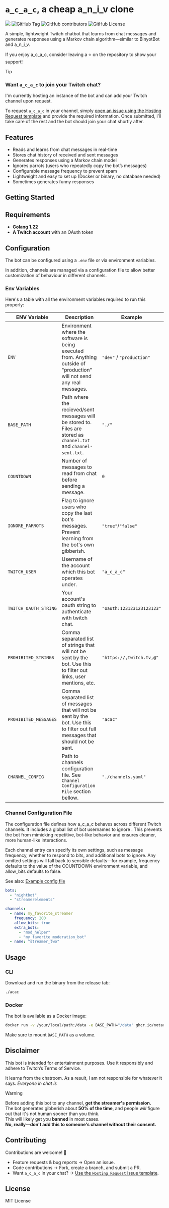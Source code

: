 # `a_c_a_c`, a cheap a_n_i_v clone 

![](https://img.shields.io/endpoint?url=https://wakapi.notarock.lol/api/compat/shields/v1/notarock/interval:any/project:a_c_a_c&label=Dev%20time&color=blue)
![GitHub Tag](https://img.shields.io/github/v/tag/notarock/a_c_a_c)
![GitHub contributors](https://img.shields.io/github/contributors/notarock/a_c_a_c)
![GitHub License](https://img.shields.io/github/license/notarock/a_c_a_c)


A simple, lightweight Twitch chatbot that learns from chat messages and generates responses using a Markov chain algorithm—similar to BinyotBot and a_n_i_v.

If you enjoy a_c_a_c, consider leaving a ⭐ on the repository to show your support!

> [!TIP]
> ### Want `a_c_a_c` to join your Twitch chat?
> I'm currently hosting an instance of the bot and can add your Twitch channel upon request.
>
> To request `a_c_a_c` in your channel, simply [open an issue using the Hosting Request template](https://github.com/notarock/a_c_a_c/issues/new?template=hosting-request.md) and provide the required information. Once submitted, I’ll take care of the rest and the bot should join your chat shortly after.

## Features  
- Reads and learns from chat messages in real-time  
- Stores chat history of received and sent messages  
- Generates responses using a Markov chain model  
- Ignores parrots (users who repeatedly copy the bot’s messages)  
- Configurable message frequency to prevent spam  
- Lightweight and easy to set up (Docker or binary, no database needed)  
- Sometimes generates funny responses  

## Getting Started  

## Requirements  
- **Golang 1.22**  
- **A Twitch account** with an OAuth token  

## Configuration

The bot can be configured using a `.env` file or via environment variables. 

In addition, channels are managed via a configuration file to allow better customization of behaviour in different channels.

### Env Variables

Here's a table with all the environment variables required to run this properly:

| ENV Variable | Description | Example |
| -------- | ------- | --- |
| `ENV` | Environment where the software is being executed from. Anything outside of "production" will not send any real messages. | `"dev"` / `"production"` |
| `BASE_PATH` | Path where the recieved/sent messages will be stored to. Files are stored as `channel.txt` and `channel-sent.txt`. | `"./"` |
| `COUNTDOWN` | Number of messages to read from chat before sending a message. | `0` |
| `IGNORE_PARROTS` | Flag to ignore users who copy the last bot's messages. Prevent learning from the bot's own gibberish. | `"true"`/`"false"` |
| `TWITCH_USER` | Username of the account which this bot operates under. | `"a_c_a_c"` |
| `TWITCH_OAUTH_STRING` | Your account's oauth string to authenticate with twitch chat. | `"oauth:123123123123123"` |
| `PROHIBITED_STRINGS` | Comma separated list of strings that will not be sent by the bot. Use this to filter out links, user mentions, etc. | `"https://,twitch.tv,@"` |
| `PROHIBITED_MESSAGES` | Comma separated list of messages that will not be sent by the bot. Use this to filter out full messages that should not be sent. | `"acac"` |
| `CHANNEL_CONFIG` | Path to channels configuration file. See `Channel Configuration File` section bellow. | `"./channels.yaml"` |

### Channel Configuration File

The configuration file defines how a_c_a_c behaves across different Twitch channels. It includes a global list of bot usernames to ignore . This prevents the bot from mimicking repetitive, bot-like behavior and ensures cleaner, more human-like interactions.

Each channel entry can specify its own settings, such as message frequency, whether to respond to bits, and additional bots to ignore. Any omitted settings will fall back to sensible defaults—for example, frequency defaults to the value of the COUNTDOWN environment variable, and allow_bits defaults to false.

See also: [Example config file](./example-channels.yaml)

```yaml
bots:
  - "nightbot"
  - "streamerelements"

channels:
  - name: my_favorite_streamer
    frequency: 200
    allow_bits: true
    extra_bots:
      - "mod_helper"
      - "my_favorite_moderation_bot"
  - name: "streamer_two"
```

## Usage

### CLI

Download and run the binary from the release tab:

```sh
./acac
```

### Docker

The bot is available as a Docker image:
```sh
docker run -v /your/local/path:/data -e BASE_PATH="/data" ghcr.io/notarock/a_c_a_c:latest
```
Make sure to mount `BASE_PATH` as a volume.

## Disclaimer
This bot is intended for entertainment purposes. Use it responsibly and adhere to Twitch’s Terms of Service.

It learns from the chatroom. As a result, I am not responsible for whatever it says. *Everyone in chat is*

> [!WARNING]  
> Before adding this bot to any channel, **get the streamer's permission.**  
> The bot generates gibberish about **50% of the time**, and people *will* figure out that it's not human sooner than you think.  
> This will likely get you **banned** in most cases.  
> **No, really—don't add this to someone's channel without their consent.**

## Contributing

Contributions are welcome! 🚀

- Feature requests & bug reports → Open an issue.
- Code contributions → Fork, create a branch, and submit a PR.
- Want `a_c_a_c` in your chat? → [Use the `Hosting Request` issue template](https://github.com/notarock/a_c_a_c/issues/new?template=hosting-request.md).

## License
MIT License

